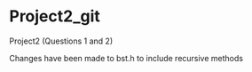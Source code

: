 # Project2_git
Project2 (Questions 1 and 2)

Changes have been made to bst.h to include recursive methods